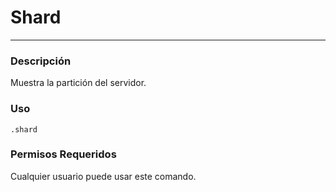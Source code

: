 # Shard
---
### Descripción
Muestra la partición del servidor.
### Uso
```
.shard
```
### Permisos Requeridos
Cualquier usuario puede usar este comando.

